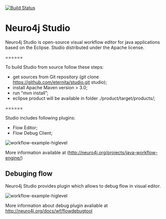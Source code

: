 [![Build Status](https://secure.travis-ci.org/eternita/studio.png?branch=master)](https://travis-ci.org/eternita/studio)

Neuro4j Studio
======

Neuro4j Studio is open-source visual workflow editor for java applications based on the Eclipse. Studio distributed under the Apache license.

======

To build Studio from source follow these steps:
-	get sources from Git repository (git clone https://github.com/eternita/studio.git  studio);
-	install Apache Maven version > 3.0;
-	run “mvn  install”;
-	eclipse product will be available in folder  ./product/target/products/;

======

Studio includes following plugins:

* Flow Editor;
* Flow Debug Client;


![workflow-example-higlevel](https://raw.github.com/eternita/studio/master/doc/images/1.png "Flow Editor")

More information available at (http://neuro4j.org/projects/java-workflow-engine/)

Debuging flow
----------

Neuro4j Studio provides  plugin which allows to debug flow in visual editor.

![workflow-example-higlevel](https://raw.github.com/eternita/workflow/master/doc/images/debug.png "Debuging workflow")

More information about debug plugin avaliable at http://neuro4j.org/docs/wf/flowdebugtool


